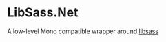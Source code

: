 LibSass.Net
===========
A low-level Mono compatible wrapper around [libsass](http://github.com/sass/libsass)

